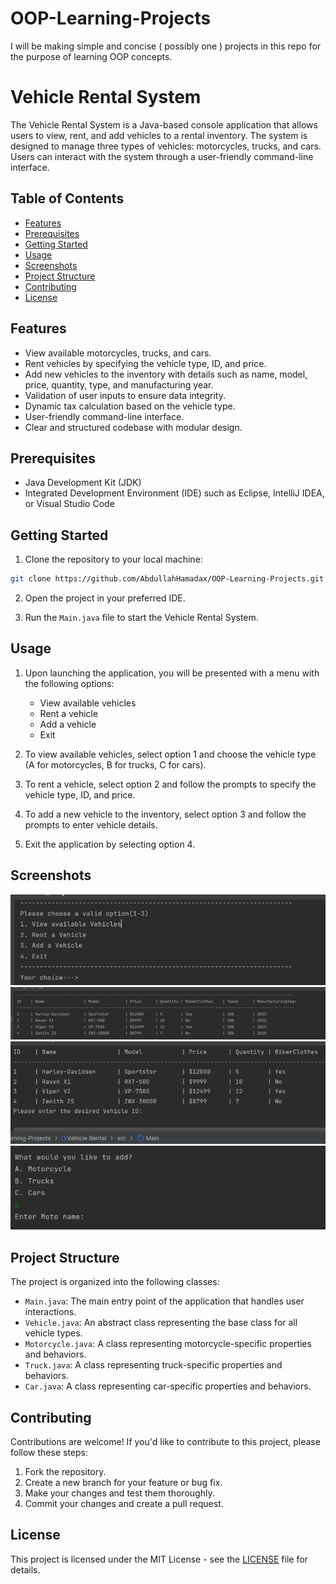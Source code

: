 # OOP-Learning-Projects
I will be making simple and concise ( possibly one ) projects in this repo for the purpose of learning OOP concepts.

# Vehicle Rental System

The Vehicle Rental System is a Java-based console application that allows users to view, rent, and add vehicles to a rental inventory. The system is designed to manage three types of vehicles: motorcycles, trucks, and cars. Users can interact with the system through a user-friendly command-line interface.

## Table of Contents

- [Features](#features)
- [Prerequisites](#prerequisites)
- [Getting Started](#getting-started)
- [Usage](#usage)
- [Screenshots](#screenshots)
- [Project Structure](#project-structure)
- [Contributing](#contributing)
- [License](#license)

## Features

- View available motorcycles, trucks, and cars.
- Rent vehicles by specifying the vehicle type, ID, and price.
- Add new vehicles to the inventory with details such as name, model, price, quantity, type, and manufacturing year.
- Validation of user inputs to ensure data integrity.
- Dynamic tax calculation based on the vehicle type.
- User-friendly command-line interface.
- Clear and structured codebase with modular design.

## Prerequisites

- Java Development Kit (JDK)
- Integrated Development Environment (IDE) such as Eclipse, IntelliJ IDEA, or Visual Studio Code

## Getting Started

1. Clone the repository to your local machine:

```bash
git clone https://github.com/AbdullahHamadax/OOP-Learning-Projects.git
```

2. Open the project in your preferred IDE.

3. Run the `Main.java` file to start the Vehicle Rental System.

## Usage

1. Upon launching the application, you will be presented with a menu with the following options:

   - View available vehicles
   - Rent a vehicle
   - Add a vehicle
   - Exit

2. To view available vehicles, select option 1 and choose the vehicle type (A for motorcycles, B for trucks, C for cars).

3. To rent a vehicle, select option 2 and follow the prompts to specify the vehicle type, ID, and price.

4. To add a new vehicle to the inventory, select option 3 and follow the prompts to enter vehicle details.

5. Exit the application by selecting option 4.

## Screenshots

![Main Menu](screenshots/main-menu.png)
![View Available Vehicles](screenshots/view-vehicles.png)
![Rent a Vehicle](screenshots/rent-vehicle.png)
![Add a Vehicle](screenshots/add-vehicle.png)

## Project Structure

The project is organized into the following classes:

- `Main.java`: The main entry point of the application that handles user interactions.
- `Vehicle.java`: An abstract class representing the base class for all vehicle types.
- `Motorcycle.java`: A class representing motorcycle-specific properties and behaviors.
- `Truck.java`: A class representing truck-specific properties and behaviors.
- `Car.java`: A class representing car-specific properties and behaviors.

## Contributing

Contributions are welcome! If you'd like to contribute to this project, please follow these steps:

1. Fork the repository.
2. Create a new branch for your feature or bug fix.
3. Make your changes and test them thoroughly.
4. Commit your changes and create a pull request.

## License

This project is licensed under the MIT License - see the [LICENSE](LICENSE) file for details.

